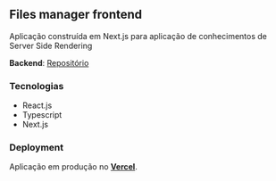 ## Files manager frontend

Aplicação construída em Next.js para aplicação de conhecimentos de Server Side Rendering

**Backend**: [Repositório](https://github.com/matheusinit/files-manager-backend)

### Tecnologias

 + React.js
 + Typescript
 + Next.js

### Deployment

Aplicação em produção no [**Vercel**](https://files-manager-frontend.vercel.app/).